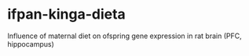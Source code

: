 # ifpan-kinga-dieta
Influence of maternal diet on ofspring gene expression in rat brain (PFC, hippocampus)
